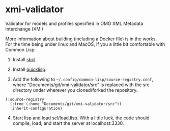 # xmi-validator
Validator for models and profiles specified in OMG XML Metadata Interchange (XMI)

More information about building (including a Docker file) is in the works.  
For the time being under linux and MacOS, if you a little bit comfortable with Common Lisp:

1. Install [sbcl](http://www.sbcl.org/). 

2. Install [quicklisp](https://www.quicklisp.org/beta/). 

3. Add the following to `~/.config/common-lisp/source-registry.conf`, where "Documents/git/xmi-validator/src"
is replaced with the src directory under wherever you cloned/forked the repository. 

``` 
(:source-registry
  (:tree (:home "Documents/git/xmi-validator/src"))
  :inherit-configuration)
```  

4. Start lisp and load scl/load.lisp. With a little luck, the code should compile, load, and 
start the server at localhost:3330. 
